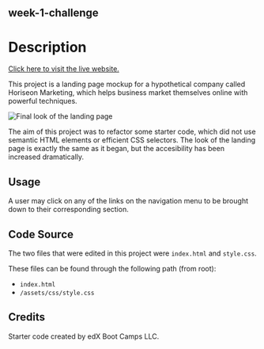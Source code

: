 ## week-1-challenge

# Description
[Click here to visit the live website.](https://jacob-medina.github.io/week-1-challenge/)

This project is a landing page mockup for a hypothetical company called Horiseon Marketing, which helps business market themselves online with powerful techniques.

![Final look of the landing page](/assets/images/live-website.png)

The aim of this project was to refactor some starter code, which did not use semantic HTML elements or efficient CSS selectors. The look of the landing page is exactly the same as it began, but the accesibility has been increased dramatically.

## Usage
A user may click on any of the links on the navigation menu to be brought down to their corresponding section.

## Code Source
The two files that were edited in this project were `index.html` and `style.css`.

These files can be found through the following path (from root):
- `index.html`
- `/assets/css/style.css`

## Credits
Starter code created by edX Boot Camps LLC.
